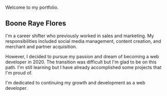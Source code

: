 Welcome to my portfolio.

## Boone Raye Flores

I'm a career shifter who previously worked in sales and marketing. My responsibilities included social media management, content creation, and merchant and partner acquisition.

However, I decided to pursue my passion and dream of becoming a web developer in 2020. The transition was difficult but I'm glad to be on this path. I'm still learning but I have already accomplished some projects that I'm proud of.

I'm dedicated to continuing my growth and development as a web developer.
